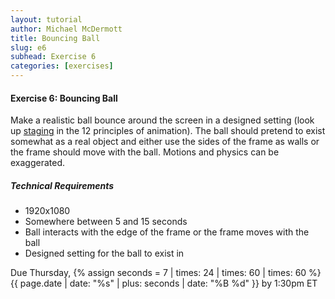 ```yaml
---
layout: tutorial
author: Michael McDermott
title: Bouncing Ball
slug: e6
subhead: Exercise 6
categories: [exercises]
---
```

#### Exercise 6: Bouncing Ball
Make a realistic ball bounce around the screen in a designed setting (look up [staging](https://www.youtube.com/watch?v=uDqjIdI4bF4&t=254s) in the 12 principles of animation). The ball should pretend to exist somewhat as a real object and either use the sides of the frame as walls or the frame should move with the ball. Motions and physics can be exaggerated.


##### Technical Requirements
* 1920x1080
* Somewhere between 5 and 15 seconds
* Ball interacts with the edge of the frame or the frame moves with the ball
* Designed setting for the ball to exist in

<span class="due">Due Thursday, {% assign seconds = 7 | times: 24 | times: 60 | times: 60 %}{{ page.date | date: "%s" | plus: seconds | date: "%B %d" }} by 1:30pm ET</span>
